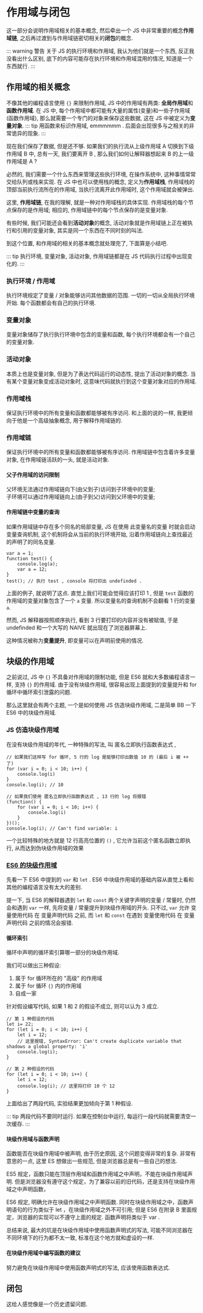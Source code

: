 # 作用域与闭包

这一部分会说明作用域相关的基本概念, 然后牵出一个 JS 中非常重要的概念**作用域链**, 之后再过渡到与作用域链密切相关的**闭包**的概念. 

::: warning 警告
关于 JS 的执行环境和作用域, 我认为他们就是一个东西, 反正我没看出什么区别, 底下的内容可能存在执行环境和作用域混用的情况, 知道是一个东西就行. 
:::


## 作用域的相关概念

不像其他的编程语言使用 `{}` 来限制作用域, JS 中的作用域有两类: **全局作用域**和**函数作用域**. 在 JS 中, 每个作用域中都可能有大量的属性(变量)和一些子作用域(函数作用域), 那么就需要一个专门的对象来保存这些数据, 这在 JS 中被定义为**变量对象**. 
::: tip
用函数来标识作用域, emmmmmm . 后面会出现很多与之相关的非常诡异的现象. 
:::

现在我们保存了数据, 但是还不够. 如果我们的执行流从上级作用域 A 切换到下级作用域 B 中, 总有一天, 我们要离开 B , 那么我们如何让解释器想起来 B 的上一级作用域是 A ? 

必然的, 我们需要一个什么东西来管理这些执行环境, 在操作系统中, 这种事情常常交给队列或栈来实现. 在 JS 中也可以使用栈的概念, 定义为**作用域栈**, 作用域栈的顶部当前执行流所在的作用域, 当执行流离开此作用域时, 这个作用域就会被弹出. 

这里, **作用域链**, 在我的理解, 就是一种对作用域栈的具体实现. 作用域栈的每个节点保存的是作用域; 相应的, 作用域链中的每个节点保存的是变量对象. 

有些时候, 我们可能还会看到**活动对象**的概念, 活动对象就是作用域链上正在被执行和引用的变量对象, 其实是同一个东西在不同时刻的叫法. 

到这个位置, 和作用域的相关的基本概念就处理完了, 下面算是小结吧. 

::: tip
执行环境, 变量对象, 活动对象, 作用域链都是在 JS 代码执行过程中出现变化的. 
:::

### 执行环境 / 作用域 
执行环境规定了变量 / 对象能够访问其他数据的范围. 一切的一切从全局执行环境开始. 每个函数都会有自己的执行环境. 

### 变量对象  
变量对象储存了执行执行环境中包含的变量和函数, 每个执行环境都会有一个自己的变量对象. 

### 活动对象  
本质上也是变量对象, 但是为了表达代码运行的动态性, 提出了活动对象的概念. 当有某个变量对象变成活动对象时, 这意味代码就执行到这个变量对象对应的作用域. 

### 作用域栈  
保证执行环境中的所有变量和函数都能够被有序访问. 和上面的说的一样, 我更倾向于他是一个高级抽象概念, 用于解释作用域链的. 

### 作用域链  
保证执行环境中的所有变量和函数都能够被有序访问. 作用域链中包含着许多变量对象, 在作用域链活跃的一头, 就是活动对象. 

#### 父子作用域的访问限制
父环境无法通过作用域链向下(由父到子)访问到子环境中的变量;  
子环境可以通过作用域链向上(由子到父)访问到父环境中的变量;  

#### 作用域链中变量的查询
如果作用域链中存在多个同名的局部变量, JS 在使用 此变量名的变量 时就会启动变量查询机制, 这个机制将会从当前的执行环境开始, 沿着作用域链向上查找最近的声明了的同名变量. 

``` JS {3}
var a = 1;
function test() {
    console.log(a);
    var a = 12; 
}
test(); // 执行 test , console 将打印出 undefinded . 
```

上面的例子, 就说明了这点. 直觉上我们可能会觉得应该打印 1 , 但是 `test` 函数的作用域的变量对象包含了一个 `a` 变量. 所以变量名的查询机制不会翻看 1 行的变量 `a`. 

然而, JS 解释器按照顺序执行, 看到 3 行要打印的内容并没有被赋值, 于是 undefinded 和一个大写的 NAIVE 就出现在了浏览器屏幕上. 

这种情况被称为**变量提升**, 即变量可以在声明前使用的情况. 

## 块级的作用域

之前说过, JS 中 `{}` 不具备对作用域的限制功能, 但是 ES6 就和大多数编程语言一样, 支持 `{}` 的作用域. 由于没有块级作用域, 很容易出现上面提到的变量提升和 for 循环中循环索引泄露的问题. 

那么这里就会有两个主题, 一个是如何使用 JS 仿造块级作用域, 二是简单 BB 一下 ES6 中的块级作用域. 

### JS 仿造块级作用域
在没有块级作用域的年代, 一种特殊的写法, 叫 匿名立即执行函数表达式 , 
``` JS {12}
// 如果我们这样写 for 循环, 5 行的 log 是能够打印出数值 10 的 (最后 i 被 ++ 了)
for (var i = 0; i < 10; i++) {
    console.log(i)
}
console.log(i); // 10

// 如果我们使用 匿名立即执行函数表达式 , 13 行的 log 将报错
(function() {
    for (var i = 0; i < 10; i++) {
        console.log(i)
    }
})();
console.log(i); // Can't find variable: i
```
一个比较特殊的地方就是 12 行高亮位置的 `()` , 它允许当前这个匿名函数立即执行, 从而达到伪块级作用域的效果

### [ES6 的块级作用域](http://es6.ruanyifeng.com/#docs/let#块级作用域)

先看一下 ES6 中提到的 `var` 和 `let` . ES6 中块级作用域的基础内容从直觉上看和其他的编程语言没有太大的差别. 

提一下, 当 ES6 的解释器遇到 `let` 和  `const` 两个关键字声明的变量 / 常量时, 仍然会和遇到 `var` 一样, 先将变量 / 常量提升到块级作用域的开头. 只不过, `var` 允许 变量使用代码 在 变量声明代码 之前, 而 `let` 和  `const` 在遇到 变量使用代码 在 变量声明代码 之前的情况会报错. 

#### 循环索引

循环中声明的循环索引算哪一部分的块级作用域. 

我们可以做出三种假设:
1. 属于 for 循环所在的 "高级" 的作用域
1. 属于 for 循环 `{}` 内的作用域
1. 自成一家

针对假设编写代码, 如果 1 和 2 的假设不成立, 则可以认为 3 成立. 
``` JS {2}
// 第 1 种假设的代码
let i= 22;
for (let i = 0; i < 10; i++) {
    let i = 12;
    // 这里报错, SyntaxError: Can't create duplicate variable that shadows a global property: 'i'
    console.log(i); 
}
```

``` JS {3} 
// 第 2 种假设的代码
for (let i = 0; i < 10; i++) {
    let i = 12;
    console.log(i); // 这里将打印 10 个 12 
}
```

上面给出了两段代码, 实验结果更加倾向于第 1 种假设. 

::: tip
两段代码不要同时运行. 如果在控制台中运行, 每运行一段代码就需要清空一次缓存. 
:::

#### 块级作用域与函数声明
函数能否在块级作用域中被声明, 由于历史原因, 这个问题变得非常的复杂. 非常有意思的一点, 这里 ES 想做出一些规范, 但是浏览器总是有一些自己的想法.   

ES5 规定，函数只能在顶层作用域和函数作用域之中声明，不能在块级作用域声明. 但是浏览器没有遵守这个规定，为了兼容以前的旧代码，还是支持在块级作用域之中声明函数，

ES6 规定, 明确允许在块级作用域之中声明函数. 同时在块级作用域之中，函数声明语句的行为类似于 let ，在块级作用域之外不可引用; 但是 ES6 在附录 B 里面规定，浏览器的实现可以不遵守上面的规定. 函数声明将类似于 var .

总结来说, 最大的坑是在块级作用域中使用函数声明式的写法, 可能不同浏览器在不同环境下的行为都不太一致, 标准在这个地方就和虚设的一样. 

#### 在块级作用域中编写函数的建议
努力避免在块级作用域中使用函数声明式的写法, 应该使用函数表达式.  


## 闭包

这给人感觉像是一个历史遗留问题. 

